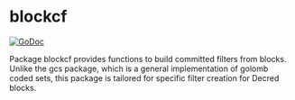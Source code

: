 blockcf
==========

[![GoDoc](https://godoc.org/github.com/decred/dcrd/gcs/blockcf?status.png)](http://godoc.org/github.com/decred/dcrd/gcs/blockcf)

Package blockcf provides functions to build committed filters from blocks.
Unlike the gcs package, which is a general implementation of golomb coded sets,
this package is tailored for specific filter creation for Decred blocks.